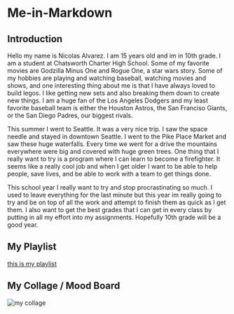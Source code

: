 # Me-in-Markdown
## Introduction
Hello my name is Nicolas Alvarez. I am 15 years old and im in 10th grade. I am a student at Chatsworth Charter High School. Some of my favorite movies are Godzilla Minus One and Rogue One, a star wars story. Some of my hobbies are playing and watching baseball, watching movies and shows, and one interesting thing about me is that I have always loved to build legos. I like getting new sets and also breaking them down to create new things. I am a huge fan of the Los Angeles Dodgers and my least favorite baseball team is either the Houston Astros, the San Franciso Giants, or the San Diego Padres, our biggest rivals. 

This summer I went to Seattle. It was a very nice trip. I saw the space needle and stayed in downtown Seattle. I went to the Pike Place Market and saw these huge waterfalls. Every time we went for a drive the mountains everywhere were big and covered with huge green trees. One thing that I really want to try is a program where I can learn to become a firefighter. It seems like a really cool job and when I get older I want to be able to help people, save lives, and be able to work with a team to get things done. 

This school year I really want to try and stop procrastinating so much. I used to leave everything for the last minute but this year im really going to try and be on top of all the work and attempt to finish them as quick as I get them. I also want to get the best grades that I can get in every class by putting in all my effort into my assignments. Hopefully 10th grade will be a good year.
## My Playlist
[this is my playlist](https://open.spotify.com/playlist/32DWcmzd9E3WZqWqTpcMnR?si=16980482882846f3&pt=602313bb450313faff11a7fe4546b3b6)
## My Collage / Mood Board

![my collage]([https://www.canva.com/design/DAGwlJ9T3RM/S-NlVkabSZzbnNADjQLtUQ/edit](https://www.canva.com/design/DAGwlJ9T3RM/S-NlVkabSZzbnNADjQLtUQ/edit))




